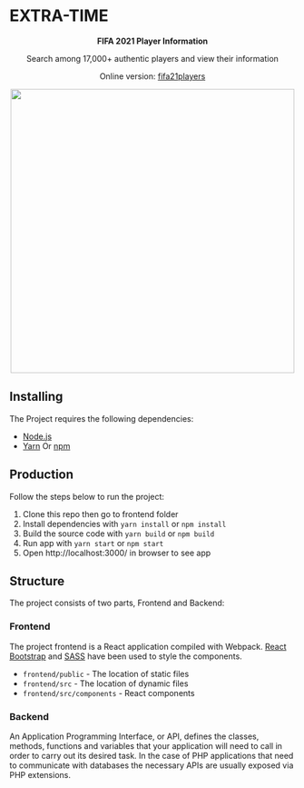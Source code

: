 # EXTRA-TIME

<p align="center" font-size="100px">
   <b>
    FIFA 2021 Player Information
   </b>
</p>

<p align="center">
Search among 17,000+ authentic players and view their information
</p>
<p align="center">
   Online version: <a href="http://fifa21players.ir/">fifa21players</a>
</p>

<p align="center">
  <img src="https://randome-avatars.storage.iran.liara.space/fifa21.png" height="500" />
</p>

## Installing

The Project requires the following dependencies:

- [Node.js](https://nodejs.org/)
- [Yarn](https://yarnpkg.com) Or [npm](https://www.npmjs.com)

## Production

Follow the steps below to run the project:

1. Clone this repo then go to frontend folder
1. Install dependencies with `yarn install` or `npm install`
1. Build the source code with `yarn build` or `npm build`
1. Run app with `yarn start` or `npm start`
1. Open http://localhost:3000/ in browser to see app

## Structure

The project consists of two parts, Frontend and Backend:

### Frontend

The project frontend is a React application compiled with Webpack.
[React Bootstrap](https://react-bootstrap.github.io/) and [SASS](https://sass-lang.com/) have been used to style the components.

- `frontend/public` - The location of static files
- `frontend/src` - The location of dynamic files
- `frontend/src/components` - React components


### Backend

An Application Programming Interface, or API, defines the classes, methods, functions and variables that your application will need to call in order to carry out its desired task. In the case of PHP applications that need to communicate with databases the necessary APIs are usually exposed via PHP extensions.

